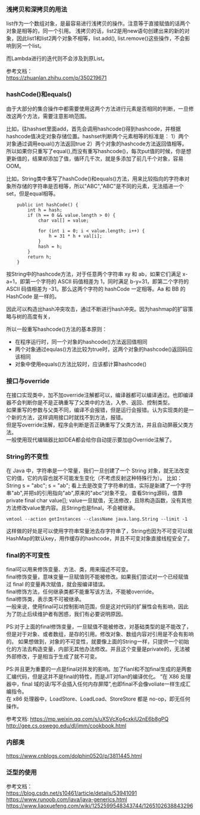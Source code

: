 
### 浅拷贝和深拷贝的用法
list作为一个数组对象，是最容易进行浅拷贝的操作。注意等于直接赋值的话两个对象是相等的，同一个引用。
浅拷贝的话，list2是用new语句创建出来的新的对象，因此list1和list2两个对象不相等，list.add(), list.remove()这些操作，不会影响到另一个list。
                                                 
而Lambda进行的迭代则不会涉及到原List。

参考文档：  
https://zhuanlan.zhihu.com/p/350219671

### hashCode()和equals()
由于大部分的集合操作中都需要使用这两个方法进行元素是否相同的判断，一旦修改这两个方法，需要注意影响范围。

比如，往hashset里面add，首先会调用hashcode()得到hashcode，并根据hashcode值决定对象存储位置。hashset判断两个元素相等的标准是：
1）两个对象通过调用equal()方法返回true 2）两个对象的hashcode方法返回值相等。
所以如果你只重写了equal(),而没有重写hashcode()，每次put值的时候，你是想更新值的，结果却添加了值，循环几千次，就是多添加了前几千个对象，容易OOM。

比如，String类中重写了hashCode()和equals()方法，用来比较指向的字符串对象所存储的字符串是否相等，所以"ABC","ABC"是不同的元素，无法插进一个set，但是equal相等。
```shell script
    public int hashCode() {
        int h = hash;
        if (h == 0 && value.length > 0) {
            char val[] = value;

            for (int i = 0; i < value.length; i++) {
                h = 31 * h + val[i];
            }
            hash = h;
        }
        return h;
    }
```
按String中的hashcode方法，对于任意两个字符串 xy 和 ab，如果它们满足 x-a=1，即第一个字符的 ASCII 码值相差为 1，同时满足 b-y=31，即第二个字符的 ASCII 码值相差为 -31。那么这两个字符的 hashCode 一定相等。Aa 和 BB 的 HashCode 是一样的。

因此可以构造出hash冲突攻击，通过不断进行hash冲突。因为hashmap的扩容策略与树的高度有关，

所以一般重写hashcode()方法的基本原则：
* 在程序运行时，同一个对象的hashcode()方法返回值相同
* 两个对象通过equlas()方法比较为true时，这两个对象的hashcode()返回码应该相同
* 对象中使用equals()方法比较时，应该都计算hashcode()

### 接口与override
在接口实现类中，加不加override注解都可以，编译器都可以编译通过。也即编译器不会判断你是不是正确重写了父类中的方法，入参、返回、控制类型。  
如果重写的参数与父类不同，编译不会报错，但是运行会报错。认为实现类的是一个新的方法，这样调用接口时就找不到方法，报错。  
但是写override注解，程序会判断是否正确重写了父类方法，并且自动屏蔽父类方法。  
一般使用现代编辑器比如IDEA都会给你自动提示要加@Override注解了。  

### String的不变性
在 Java 中，字符串是一个常量，我们一旦创建了一个 String 对象，就无法改变它的值，它的内容也就不可能发生变化（不考虑反射这种特殊行为）。  比如：
String s = "abc";
s = "ab";
看上去是改变了字符串的值，实际是新建了一个字符串"ab",并把s的引用指向"ab",原来的"abc"对象不变。
查看String源码，值靠private final char value[]; value一旦赋值，无法修改，且除构造函数，没有其他方法修改value里内容。且String也是final，不会被继承。

```
vmtool --action getInstances --className java.lang.String --limit -1
```
这样做的好处是可以使用字符串常量池去存字符串了，String也因为不可变可以做HashMap的默认key，用作缓存的hashcode，并且不可变对象直接线程安全了。

### final的不可变性
final可以用来修饰变量、方法、类，用来描述不可变。  
final修饰变量，意味变量一旦赋值则不能被修改。如果我们尝试对一个已经赋值过 final 的变量再次赋值，就会报编译错误。  
final修饰方法，任何继承类都不能重写该方法，不能被override。  
final修饰类，表示类不可被继承。  
一般来说，使用final可以控制影响范围，但是这对代码的扩展性会有影响，因此为了防止后续维护者有困惑，我们有必要说明原因。  

PS:对于上面的final修饰变量，一旦赋值不能被修改，对基础类型的是不能改了，但是对于对象、或者数组，是存的引用。修改对象、数组内容对引用是不会有影响的。
如果想做到，对象的不可变性，就要像上面的String一样，只提供一个初始化的方法去构造变量，内部无其他办法修改。并且这个变量是private的，无法被外部修改，于是相当于生成了就不可变。  

PS:并且更为重要的一点是final对并发的影响。加了fianl和不加final生成的是两套汇编代码，但是这并不是final的特性，而是JIT对fian的编译优化。
“在 X86 处理器中，final 域的读/写不会插入任何内存屏障”,也即final不会像voliate一样生成汇编指令。   
在 x86 处理器中，LoadStore、LoadLoad、StoreStore 都是 no-op，即无任何操作。  

参考文档: 
https://mp.weixin.qq.com/s/uXSVcXg4cxkiU2nE6b8gPQ
http://gee.cs.oswego.edu/dl/jmm/cookbook.html

### 内部类
https://www.cnblogs.com/dolphin0520/p/3811445.html

### 泛型的使用

参考文档：  
https://blog.csdn.net/s10461/article/details/53941091
https://www.runoob.com/java/java-generics.html
https://www.liaoxuefeng.com/wiki/1252599548343744/1265102638843296